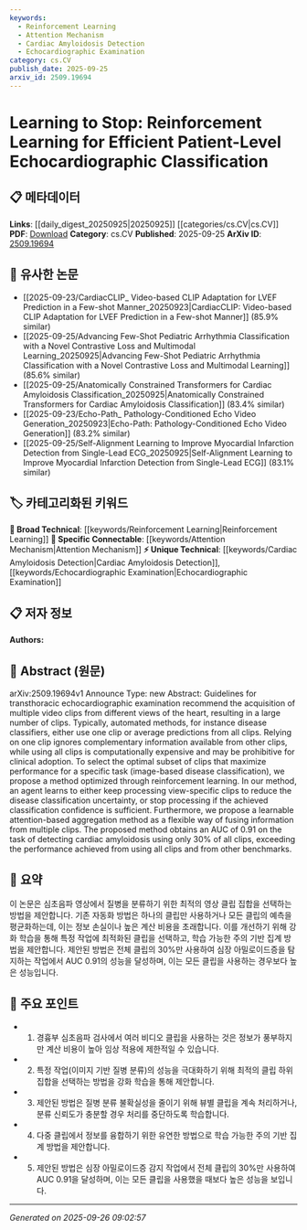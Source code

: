 ```yaml
---
keywords:
  - Reinforcement Learning
  - Attention Mechanism
  - Cardiac Amyloidosis Detection
  - Echocardiographic Examination
category: cs.CV
publish_date: 2025-09-25
arxiv_id: 2509.19694
---
```


<!-- KEYWORD_LINKING_METADATA:
{
  "processed_timestamp": "2025-09-26T09:02:57.463650",
  "vocabulary_version": "1.0",
  "selected_keywords": [
    "Reinforcement Learning",
    "Attention Mechanism",
    "Cardiac Amyloidosis Detection",
    "Echocardiographic Examination"
  ],
  "rejected_keywords": [],
  "similarity_scores": {
    "Reinforcement Learning": 0.78,
    "Attention Mechanism": 0.82,
    "Cardiac Amyloidosis Detection": 0.75,
    "Echocardiographic Examination": 0.7
  },
  "extraction_method": "AI_prompt_based",
  "budget_applied": true,
  "candidates_json": {
    "candidates": [
      {
        "surface": "reinforcement learning",
        "canonical": "Reinforcement Learning",
        "aliases": [
          "RL"
        ],
        "category": "broad_technical",
        "rationale": "Reinforcement Learning is crucial for the proposed method's decision-making process, linking it to broader machine learning strategies.",
        "novelty_score": 0.45,
        "connectivity_score": 0.88,
        "specificity_score": 0.65,
        "link_intent_score": 0.78
      },
      {
        "surface": "attention-based aggregation",
        "canonical": "Attention Mechanism",
        "aliases": [
          "attention-based fusion"
        ],
        "category": "specific_connectable",
        "rationale": "The use of an attention-based method for aggregating information connects to known attention mechanisms in machine learning.",
        "novelty_score": 0.5,
        "connectivity_score": 0.85,
        "specificity_score": 0.8,
        "link_intent_score": 0.82
      },
      {
        "surface": "cardiac amyloidosis detection",
        "canonical": "Cardiac Amyloidosis Detection",
        "aliases": [
          "heart amyloidosis detection"
        ],
        "category": "unique_technical",
        "rationale": "This specific application of the method highlights a unique medical use case, providing a specific link to medical imaging.",
        "novelty_score": 0.7,
        "connectivity_score": 0.6,
        "specificity_score": 0.9,
        "link_intent_score": 0.75
      },
      {
        "surface": "transthoracic echocardiographic examination",
        "canonical": "Echocardiographic Examination",
        "aliases": [
          "TTE"
        ],
        "category": "unique_technical",
        "rationale": "This term specifies the medical imaging context, which is essential for understanding the application domain.",
        "novelty_score": 0.65,
        "connectivity_score": 0.55,
        "specificity_score": 0.85,
        "link_intent_score": 0.7
      }
    ],
    "ban_list_suggestions": [
      "method",
      "performance",
      "classification"
    ]
  },
  "decisions": [
    {
      "candidate_surface": "reinforcement learning",
      "resolved_canonical": "Reinforcement Learning",
      "decision": "linked",
      "scores": {
        "novelty": 0.45,
        "connectivity": 0.88,
        "specificity": 0.65,
        "link_intent": 0.78
      }
    },
    {
      "candidate_surface": "attention-based aggregation",
      "resolved_canonical": "Attention Mechanism",
      "decision": "linked",
      "scores": {
        "novelty": 0.5,
        "connectivity": 0.85,
        "specificity": 0.8,
        "link_intent": 0.82
      }
    },
    {
      "candidate_surface": "cardiac amyloidosis detection",
      "resolved_canonical": "Cardiac Amyloidosis Detection",
      "decision": "linked",
      "scores": {
        "novelty": 0.7,
        "connectivity": 0.6,
        "specificity": 0.9,
        "link_intent": 0.75
      }
    },
    {
      "candidate_surface": "transthoracic echocardiographic examination",
      "resolved_canonical": "Echocardiographic Examination",
      "decision": "linked",
      "scores": {
        "novelty": 0.65,
        "connectivity": 0.55,
        "specificity": 0.85,
        "link_intent": 0.7
      }
    }
  ]
}
-->

# Learning to Stop: Reinforcement Learning for Efficient Patient-Level Echocardiographic Classification

## 📋 메타데이터

**Links**: [[daily_digest_20250925|20250925]] [[categories/cs.CV|cs.CV]]
**PDF**: [Download](https://arxiv.org/pdf/2509.19694.pdf)
**Category**: cs.CV
**Published**: 2025-09-25
**ArXiv ID**: [2509.19694](https://arxiv.org/abs/2509.19694)

## 🔗 유사한 논문
- [[2025-09-23/CardiacCLIP_ Video-based CLIP Adaptation for LVEF Prediction in a Few-shot Manner_20250923|CardiacCLIP: Video-based CLIP Adaptation for LVEF Prediction in a Few-shot Manner]] (85.9% similar)
- [[2025-09-25/Advancing Few-Shot Pediatric Arrhythmia Classification with a Novel Contrastive Loss and Multimodal Learning_20250925|Advancing Few-Shot Pediatric Arrhythmia Classification with a Novel Contrastive Loss and Multimodal Learning]] (85.6% similar)
- [[2025-09-25/Anatomically Constrained Transformers for Cardiac Amyloidosis Classification_20250925|Anatomically Constrained Transformers for Cardiac Amyloidosis Classification]] (83.4% similar)
- [[2025-09-23/Echo-Path_ Pathology-Conditioned Echo Video Generation_20250923|Echo-Path: Pathology-Conditioned Echo Video Generation]] (83.2% similar)
- [[2025-09-25/Self-Alignment Learning to Improve Myocardial Infarction Detection from Single-Lead ECG_20250925|Self-Alignment Learning to Improve Myocardial Infarction Detection from Single-Lead ECG]] (83.1% similar)

## 🏷️ 카테고리화된 키워드
**🧠 Broad Technical**: [[keywords/Reinforcement Learning|Reinforcement Learning]]
**🔗 Specific Connectable**: [[keywords/Attention Mechanism|Attention Mechanism]]
**⚡ Unique Technical**: [[keywords/Cardiac Amyloidosis Detection|Cardiac Amyloidosis Detection]], [[keywords/Echocardiographic Examination|Echocardiographic Examination]]

## 📋 저자 정보

**Authors:** 

## 📄 Abstract (원문)

arXiv:2509.19694v1 Announce Type: new 
Abstract: Guidelines for transthoracic echocardiographic examination recommend the acquisition of multiple video clips from different views of the heart, resulting in a large number of clips. Typically, automated methods, for instance disease classifiers, either use one clip or average predictions from all clips. Relying on one clip ignores complementary information available from other clips, while using all clips is computationally expensive and may be prohibitive for clinical adoption.
  To select the optimal subset of clips that maximize performance for a specific task (image-based disease classification), we propose a method optimized through reinforcement learning. In our method, an agent learns to either keep processing view-specific clips to reduce the disease classification uncertainty, or stop processing if the achieved classification confidence is sufficient. Furthermore, we propose a learnable attention-based aggregation method as a flexible way of fusing information from multiple clips. The proposed method obtains an AUC of 0.91 on the task of detecting cardiac amyloidosis using only 30% of all clips, exceeding the performance achieved from using all clips and from other benchmarks.

## 📝 요약

이 논문은 심초음파 영상에서 질병을 분류하기 위한 최적의 영상 클립 집합을 선택하는 방법을 제안합니다. 기존 자동화 방법은 하나의 클립만 사용하거나 모든 클립의 예측을 평균화하는데, 이는 정보 손실이나 높은 계산 비용을 초래합니다. 이를 개선하기 위해 강화 학습을 통해 특정 작업에 최적화된 클립을 선택하고, 학습 가능한 주의 기반 집계 방법을 제안합니다. 제안된 방법은 전체 클립의 30%만 사용하여 심장 아밀로이드증을 탐지하는 작업에서 AUC 0.91의 성능을 달성하며, 이는 모든 클립을 사용하는 경우보다 높은 성능입니다.

## 🎯 주요 포인트

- 1. 경흉부 심초음파 검사에서 여러 비디오 클립을 사용하는 것은 정보가 풍부하지만 계산 비용이 높아 임상 적용에 제한적일 수 있습니다.
- 2. 특정 작업(이미지 기반 질병 분류)의 성능을 극대화하기 위해 최적의 클립 하위 집합을 선택하는 방법을 강화 학습을 통해 제안합니다.
- 3. 제안된 방법은 질병 분류 불확실성을 줄이기 위해 뷰별 클립을 계속 처리하거나, 분류 신뢰도가 충분할 경우 처리를 중단하도록 학습합니다.
- 4. 다중 클립에서 정보를 융합하기 위한 유연한 방법으로 학습 가능한 주의 기반 집계 방법을 제안합니다.
- 5. 제안된 방법은 심장 아밀로이드증 감지 작업에서 전체 클립의 30%만 사용하여 AUC 0.91을 달성하며, 이는 모든 클립을 사용했을 때보다 높은 성능을 보입니다.


---

*Generated on 2025-09-26 09:02:57*